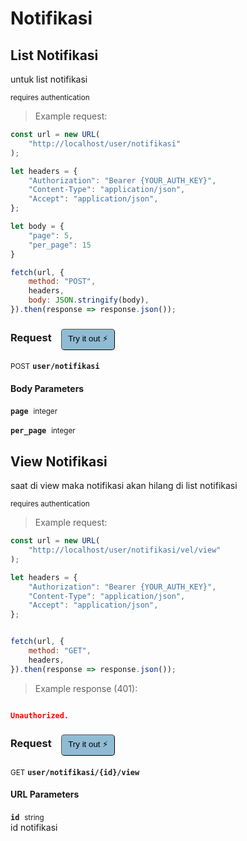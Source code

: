 # Notifikasi


## List Notifikasi
untuk list notifikasi

<small class="badge badge-darkred">requires authentication</small>



> Example request:

```javascript
const url = new URL(
    "http://localhost/user/notifikasi"
);

let headers = {
    "Authorization": "Bearer {YOUR_AUTH_KEY}",
    "Content-Type": "application/json",
    "Accept": "application/json",
};

let body = {
    "page": 5,
    "per_page": 15
}

fetch(url, {
    method: "POST",
    headers,
    body: JSON.stringify(body),
}).then(response => response.json());
```


<div id="execution-results-POSTuser-notifikasi" hidden>
    <blockquote>Received response<span id="execution-response-status-POSTuser-notifikasi"></span>:</blockquote>
    <pre class="json"><code id="execution-response-content-POSTuser-notifikasi"></code></pre>
</div>
<div id="execution-error-POSTuser-notifikasi" hidden>
    <blockquote>Request failed with error:</blockquote>
    <pre><code id="execution-error-message-POSTuser-notifikasi"></code></pre>
</div>
<form id="form-POSTuser-notifikasi" data-method="POST" data-path="user/notifikasi" data-authed="1" data-hasfiles="0" data-headers='{"Authorization":"Bearer {YOUR_AUTH_KEY}","Content-Type":"application\/json","Accept":"application\/json"}' onsubmit="event.preventDefault(); executeTryOut('POSTuser-notifikasi', this);">
<h3>
    Request&nbsp;&nbsp;&nbsp;
        <button type="button" style="background-color: #8fbcd4; padding: 5px 10px; border-radius: 5px; border-width: thin;" id="btn-tryout-POSTuser-notifikasi" onclick="tryItOut('POSTuser-notifikasi');">Try it out ⚡</button>
    <button type="button" style="background-color: #c97a7e; padding: 5px 10px; border-radius: 5px; border-width: thin;" id="btn-canceltryout-POSTuser-notifikasi" onclick="cancelTryOut('POSTuser-notifikasi');" hidden>Cancel</button>&nbsp;&nbsp;
    <button type="submit" style="background-color: #6ac174; padding: 5px 10px; border-radius: 5px; border-width: thin;" id="btn-executetryout-POSTuser-notifikasi" hidden>Send Request 💥</button>
    </h3>
<p>
<small class="badge badge-black">POST</small>
 <b><code>user/notifikasi</code></b>
</p>
<p>
<label id="auth-POSTuser-notifikasi" hidden>Authorization header: <b><code>Bearer </code></b><input type="text" name="Authorization" data-prefix="Bearer " data-endpoint="POSTuser-notifikasi" data-component="header"></label>
</p>
<h4 class="fancy-heading-panel"><b>Body Parameters</b></h4>
<p>
<b><code>page</code></b>&nbsp;&nbsp;<small>integer</small>  &nbsp;
<input type="number" name="page" data-endpoint="POSTuser-notifikasi" data-component="body" required  hidden>
<br>
</p>
<p>
<b><code>per_page</code></b>&nbsp;&nbsp;<small>integer</small>  &nbsp;
<input type="number" name="per_page" data-endpoint="POSTuser-notifikasi" data-component="body" required  hidden>
<br>
</p>

</form>


## View Notifikasi
saat di view maka notifikasi akan hilang di list notifikasi

<small class="badge badge-darkred">requires authentication</small>



> Example request:

```javascript
const url = new URL(
    "http://localhost/user/notifikasi/vel/view"
);

let headers = {
    "Authorization": "Bearer {YOUR_AUTH_KEY}",
    "Content-Type": "application/json",
    "Accept": "application/json",
};


fetch(url, {
    method: "GET",
    headers,
}).then(response => response.json());
```


> Example response (401):

```json

Unauthorized.
```
<div id="execution-results-GETuser-notifikasi--id--view" hidden>
    <blockquote>Received response<span id="execution-response-status-GETuser-notifikasi--id--view"></span>:</blockquote>
    <pre class="json"><code id="execution-response-content-GETuser-notifikasi--id--view"></code></pre>
</div>
<div id="execution-error-GETuser-notifikasi--id--view" hidden>
    <blockquote>Request failed with error:</blockquote>
    <pre><code id="execution-error-message-GETuser-notifikasi--id--view"></code></pre>
</div>
<form id="form-GETuser-notifikasi--id--view" data-method="GET" data-path="user/notifikasi/{id}/view" data-authed="1" data-hasfiles="0" data-headers='{"Authorization":"Bearer {YOUR_AUTH_KEY}","Content-Type":"application\/json","Accept":"application\/json"}' onsubmit="event.preventDefault(); executeTryOut('GETuser-notifikasi--id--view', this);">
<h3>
    Request&nbsp;&nbsp;&nbsp;
        <button type="button" style="background-color: #8fbcd4; padding: 5px 10px; border-radius: 5px; border-width: thin;" id="btn-tryout-GETuser-notifikasi--id--view" onclick="tryItOut('GETuser-notifikasi--id--view');">Try it out ⚡</button>
    <button type="button" style="background-color: #c97a7e; padding: 5px 10px; border-radius: 5px; border-width: thin;" id="btn-canceltryout-GETuser-notifikasi--id--view" onclick="cancelTryOut('GETuser-notifikasi--id--view');" hidden>Cancel</button>&nbsp;&nbsp;
    <button type="submit" style="background-color: #6ac174; padding: 5px 10px; border-radius: 5px; border-width: thin;" id="btn-executetryout-GETuser-notifikasi--id--view" hidden>Send Request 💥</button>
    </h3>
<p>
<small class="badge badge-green">GET</small>
 <b><code>user/notifikasi/{id}/view</code></b>
</p>
<p>
<label id="auth-GETuser-notifikasi--id--view" hidden>Authorization header: <b><code>Bearer </code></b><input type="text" name="Authorization" data-prefix="Bearer " data-endpoint="GETuser-notifikasi--id--view" data-component="header"></label>
</p>
<h4 class="fancy-heading-panel"><b>URL Parameters</b></h4>
<p>
<b><code>id</code></b>&nbsp;&nbsp;<small>string</small>  &nbsp;
<input type="text" name="id" data-endpoint="GETuser-notifikasi--id--view" data-component="url" required  hidden>
<br>
id notifikasi</p>
</form>



